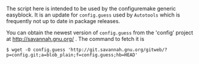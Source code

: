 The script here is intended to be used by the configuremake generic easyblock. It is an update for `config.guess` used
by `Autotools` which is frequently not up to date in package releases.

You can obtain the newest version of `config.guess` from the 'config' project at
http://savannah.gnu.org/ . The command to fetch it is
```
$ wget -O config.guess 'http://git.savannah.gnu.org/gitweb/?p=config.git;a=blob_plain;f=config.guess;hb=HEAD'
```
